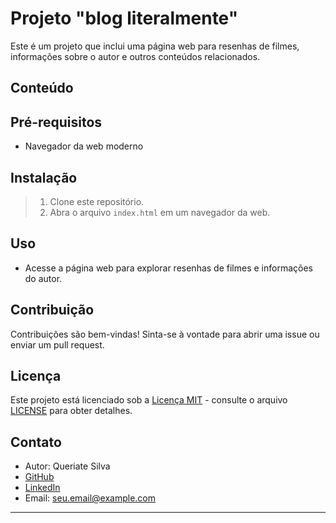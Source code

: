 # Projeto "blog literalmente"

Este é um projeto que inclui uma página web para resenhas de filmes, informações sobre o autor e outros conteúdos relacionados.

## Conteúdo

## Pré-requisitos

- Navegador da web moderno

## Instalação

> 1. Clone este repositório.
> 2. Abra o arquivo `index.html` em um navegador da web.

## Uso

- Acesse a página web para explorar resenhas de filmes e informações do autor.

## Contribuição

Contribuições são bem-vindas! Sinta-se à vontade para abrir uma issue ou enviar um pull request.

## Licença

Este projeto está licenciado sob a [Licença MIT](LICENSE) - consulte o arquivo [LICENSE](LICENSE) para obter detalhes.

## Contato

- Autor: Queriate Silva
- [GitHub]()
- [LinkedIn]()
- Email: seu.email@example.com

---
